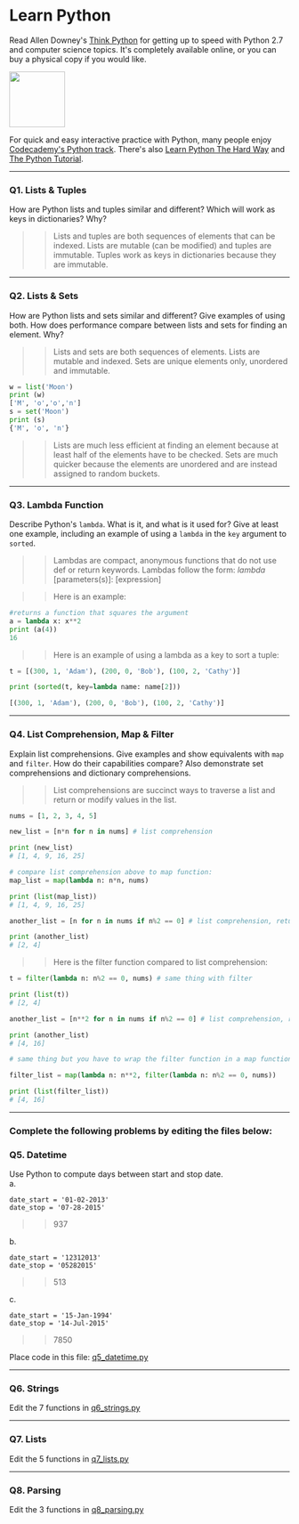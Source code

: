 # Learn Python

Read Allen Downey's [Think Python](http://www.greenteapress.com/thinkpython/) for getting up to speed with Python 2.7 and computer science topics. It's completely available online, or you can buy a physical copy if you would like.

<a href="http://www.greenteapress.com/thinkpython/"><img src="img/think_python.png" style="width: 100px;" target="_blank"></a>

For quick and easy interactive practice with Python, many people enjoy [Codecademy's Python track](http://www.codecademy.com/en/tracks/python). There's also [Learn Python The Hard Way](http://learnpythonthehardway.org/book/) and [The Python Tutorial](https://docs.python.org/2/tutorial/).

---

### Q1. Lists &amp; Tuples

How are Python lists and tuples similar and different? Which will work as keys in dictionaries? Why?

>> Lists and tuples are both sequences of elements that can be indexed. Lists are mutable (can be modified) and tuples are immutable. Tuples work as keys in dictionaries because they are immutable. 

---

### Q2. Lists &amp; Sets

How are Python lists and sets similar and different? Give examples of using both. How does performance compare between lists and sets for finding an element. Why?

>> Lists and sets are both sequences of elements. Lists are mutable and indexed. Sets are unique elements only, unordered and immutable. 

```python
w = list('Moon')
print (w)
['M', 'o','o','n']
s = set('Moon')
print (s)
{'M', 'o', 'n'}
```

>> Lists are much less efficient at finding an element because at least half of the elements have to be checked. Sets are much quicker because the elements are unordered and are instead assigned to random buckets.


---

### Q3. Lambda Function

Describe Python's `lambda`. What is it, and what is it used for? Give at least one example, including an example of using a `lambda` in the `key` argument to `sorted`.

>> Lambdas are compact, anonymous functions that do not use def or return keywords. Lambdas follow the form: *lambda* [parameters(s)]: [expression]

>> Here is an example:

```python
#returns a function that squares the argument
a = lambda x: x**2
print (a(4))
16
```
>> Here is an example of using a lambda as a key to sort a tuple:

```python
t = [(300, 1, 'Adam'), (200, 0, 'Bob'), (100, 2, 'Cathy')]

print (sorted(t, key=lambda name: name[2]))

[(300, 1, 'Adam'), (200, 0, 'Bob'), (100, 2, 'Cathy')]
```

---

### Q4. List Comprehension, Map &amp; Filter

Explain list comprehensions. Give examples and show equivalents with `map` and `filter`. How do their capabilities compare? Also demonstrate set comprehensions and dictionary comprehensions.

>> List comprehensions are succinct ways to traverse a list and return or modify values in the list.
```python
nums = [1, 2, 3, 4, 5]

new_list = [n*n for n in nums] # list comprehension

print (new_list)
# [1, 4, 9, 16, 25]

# compare list comprehension above to map function:
map_list = map(lambda n: n*n, nums)

print (list(map_list))
# [1, 4, 9, 16, 25]

another_list = [n for n in nums if n%2 == 0] # list comprehension, returns the number if even

print (another_list)
# [2, 4]
``` 
>> Here is the filter function compared to list comprehension:
```python
t = filter(lambda n: n%2 == 0, nums) # same thing with filter

print (list(t))
# [2, 4]

another_list = [n**2 for n in nums if n%2 == 0] # list comprehension, returns the square of each number if even

print (another_list)
# [4, 16]

# same thing but you have to wrap the filter function in a map function

filter_list = map(lambda n: n**2, filter(lambda n: n%2 == 0, nums))

print (list(filter_list))
# [4, 16]
```




---

### Complete the following problems by editing the files below:

### Q5. Datetime
Use Python to compute days between start and stop date.   
a.  

```
date_start = '01-02-2013'    
date_stop = '07-28-2015'
```

>> 937 

b.  
```
date_start = '12312013'  
date_stop = '05282015'  
```

>> 513 

c.  
```
date_start = '15-Jan-1994'      
date_stop = '14-Jul-2015'  
```

>> 7850 

Place code in this file: [q5_datetime.py](python/q5_datetime.py)

---

### Q6. Strings
Edit the 7 functions in [q6_strings.py](python/q6_strings.py)

---

### Q7. Lists
Edit the 5 functions in [q7_lists.py](python/q7_lists.py)

---

### Q8. Parsing
Edit the 3 functions in [q8_parsing.py](python/q8_parsing.py)





